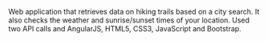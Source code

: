 Web application that retrieves data on hiking trails based on a city search.
It also checks the weather and sunrise/sunset times of your location.
Used two API calls and AngularJS, HTML5, CSS3, JavaScript and Bootstrap.
